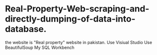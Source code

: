 # Real-Property-Web-scraping-and-directly-dumping-of-data-into-database.
the website is "Real property" website in pakistan.
Use Visiual Studio
Use BeautifulSoup
My SQL Workbench

